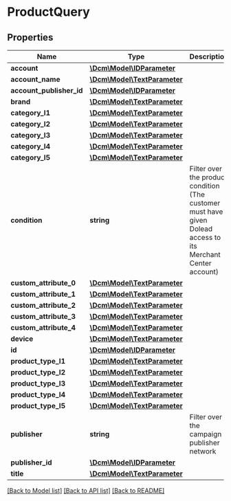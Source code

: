 # ProductQuery

## Properties
Name | Type | Description | Notes
------------ | ------------- | ------------- | -------------
**account** | [**\Dcm\Model\IDParameter**](IDParameter.md) |  | [optional] 
**account_name** | [**\Dcm\Model\TextParameter**](TextParameter.md) |  | [optional] 
**account_publisher_id** | [**\Dcm\Model\IDParameter**](IDParameter.md) |  | [optional] 
**brand** | [**\Dcm\Model\TextParameter**](TextParameter.md) |  | [optional] 
**category_l1** | [**\Dcm\Model\TextParameter**](TextParameter.md) |  | [optional] 
**category_l2** | [**\Dcm\Model\TextParameter**](TextParameter.md) |  | [optional] 
**category_l3** | [**\Dcm\Model\TextParameter**](TextParameter.md) |  | [optional] 
**category_l4** | [**\Dcm\Model\TextParameter**](TextParameter.md) |  | [optional] 
**category_l5** | [**\Dcm\Model\TextParameter**](TextParameter.md) |  | [optional] 
**condition** | **string** | Filter over the product condition (The customer must have given Dolead access to its Merchant Center account) | [optional] 
**custom_attribute_0** | [**\Dcm\Model\TextParameter**](TextParameter.md) |  | [optional] 
**custom_attribute_1** | [**\Dcm\Model\TextParameter**](TextParameter.md) |  | [optional] 
**custom_attribute_2** | [**\Dcm\Model\TextParameter**](TextParameter.md) |  | [optional] 
**custom_attribute_3** | [**\Dcm\Model\TextParameter**](TextParameter.md) |  | [optional] 
**custom_attribute_4** | [**\Dcm\Model\TextParameter**](TextParameter.md) |  | [optional] 
**device** | [**\Dcm\Model\TextParameter**](TextParameter.md) |  | [optional] 
**id** | [**\Dcm\Model\IDParameter**](IDParameter.md) |  | [optional] 
**product_type_l1** | [**\Dcm\Model\TextParameter**](TextParameter.md) |  | [optional] 
**product_type_l2** | [**\Dcm\Model\TextParameter**](TextParameter.md) |  | [optional] 
**product_type_l3** | [**\Dcm\Model\TextParameter**](TextParameter.md) |  | [optional] 
**product_type_l4** | [**\Dcm\Model\TextParameter**](TextParameter.md) |  | [optional] 
**product_type_l5** | [**\Dcm\Model\TextParameter**](TextParameter.md) |  | [optional] 
**publisher** | **string** | Filter over the campaign publisher network | [optional] 
**publisher_id** | [**\Dcm\Model\IDParameter**](IDParameter.md) |  | [optional] 
**title** | [**\Dcm\Model\TextParameter**](TextParameter.md) |  | [optional] 

[[Back to Model list]](../README.md#documentation-for-models) [[Back to API list]](../README.md#documentation-for-api-endpoints) [[Back to README]](../README.md)


